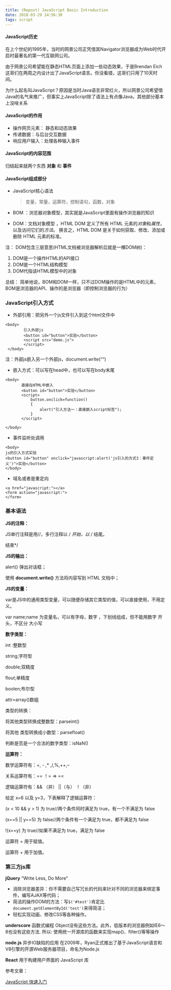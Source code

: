 ```yaml
---
title: (Repost) JavaScript Basic Introduction
date: 2018-03-29 14:56:30
tags: script
---
```



#### JavaScript历史

在上个世纪的1995年，当时的网景公司正凭借其Navigator浏览器成为Web时代开启时最著名的第一代互联网公司。

由于网景公司希望能在静态HTML页面上添加一些动态效果，于是Brendan Eich这哥们在两周之内设计出了JavaScript语言。你没看错，这哥们只用了10天时间。

为什么起名叫JavaScript？原因是当时Java语言非常红火，所以网景公司希望借Java的名气来推广，但事实上JavaScript除了语法上有点像Java，其他部分基本上没啥关系

#### JavaScript的作用

- 操作网页元素： 静态和动态效果
- 传递数据：与后台交互数据
- 响应用户输入：处理各种输入事件

#### JavaScript的内容范围

归结起来就两个东西 **对象** 和 **事件**

#### JavaScript组成部分

- JavaScript核心语法

  > 变量，常量，运算符，控制语句，函数，对象

- BOM ：浏览器对象模型，其实就是JavaScript里面有操作浏览器的知识

- DOM：文档对象模型 ，HTML DOM 定义了所有 HTML 元素的*对象*和*属性*，以及访问它们的*方法*。 换言之，HTML DOM 是关于如何获取、修改、添加或删除 HTML 元素的标准。

注： DOM包含三层意思(HTML文档被浏览器解析后就是一棵DOM树)：

1. DOM是一个操作HTML的API接口
2. DOM是一个HTML结构模型
3. DOM代指该HTML模型中的对象

总结： 简单地说，BOM和DOM一样，只不过DOM操作的是HTML中的元素，BOM是浏览器的API、操作的是浏览器（即控制浏览器的行为）

### JavaScript引入方式

- 外部引用：把另外一个js文件引入到这个html文件中

```
<body>  
        引入外部js  
        <button id="button">实验</button>  
        <script src="demo.js">     
        </script>  
 </body>
```

注：外部js嵌入另一个外部js，document.write(““)

- 嵌入方式：可以写在head中，也可以写在body末尾

```
<body>  
       直接在HTML中嵌入
       <button id="button">实验</button>  
       <script>  
           button.onclick=function()  
           {  
               alert("引入方法一：直接嵌入script标签");  
           }  
       </script>  
 
</body>
```

- 事件监听处调用

```
<body>  
js的引入方式实验  
<button id="button" onclick="javascript:alert('js引入的方式3：事件定义')">实验</button>  
</body>
```

- 域名或者是重定向

```
<a href="javascript:"></a>
<form action="javascript:">
</form>
```

### 基本语法

**JS的注释：**

JS单行注释是用//，多行注释以 / *开始，以* / 结尾。

结束*/

**JS的输出：**

alert() 弹出对话框；

使用 **document.write()** 方法将内容写到 HTML 文档中；

**JS的变量：**

var是JS中的通用类型变量，可以随便存储其它类型的值，可以直接使用，不用定义。

var name;name 为变量名，可以有字母，数字 ，下划线组成，但不能用数字 开头，不区分 大小写

**数字类型：**

int :整数型

string;字符型

double;双精度

flout;单精度

boolen;布尔型

attr=array()数姐

类型的转换：

将其他类型转换成整数型：parseint()

将其他 类型转换成小数型：parsefloat()

判断是否是一个合法的数字类型：isNaN()

**运算符：**

数学运算符有：+, - ,* ,/,%,++,–

关系运算符有：== ！= => =<

逻辑运算符有：&& （并） ||（与） ！（非）

给定 x=6 以及 y=3，下表解释了逻辑运算符：

(x < 10 && y > 1) 为 true//两个条件同时满足为 true，有一个不满足为 false

(x==5 || y==5) 为 false//两个条件有一个满足为 true，都不满足为 false

!(x==y) 为 true//如果不满足为 true，满足为 false

运算符 = 用于赋值。

运算符 + 用于加值。

### 第三方js库

**jQuery** “Write Less, Do More“

- 消除浏览器差异：你不需要自己写冗长的代码来针对不同的浏览器来绑定事件，编写AJAX等代码；
- 简洁的操作DOM的方法：写`$('#test')`肯定比`document.getElementById('test')`来得简洁；
- 轻松实现动画、修改CSS等各种操作。

**underscore** 函数式编程
Object没有这些方法。此外，低版本的浏览器例如IE6～8也没有这些方法. 所以:
使用统一开源库的函数来实现map()、filter()等等操作

**node.js** 异步IO缺陷的应用
在2009年，Ryan正式推出了基于JavaScript语言和V8引擎的开源Web服务器项目，命名为Node.js

**React** 用于构建用户界面的 JavaScript 库


参考文章：

[JavaScript 快速入门](http://docs.cocos.com/creator/manual/zh/scripting/javascript-primer.html)
